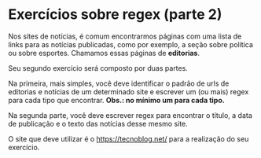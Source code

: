 # Exercícios sobre regex (parte 2)

Nos sites de notícias, é comum encontrarmos páginas com uma lista de links para as notícias publicadas, como por exemplo, a seção sobre política ou sobre esportes. Chamamos essas páginas de **editorias**.

Seu segundo exercício será composto por duas partes.

Na primeira, mais simples, você deve identificar o padrão de urls de editorias e notícias de um determinado site e escrever um (ou mais) regex para cada tipo que encontrar. **Obs.: no mínimo um para cada tipo.**

Na segunda parte, você deve escrever regex para encontrar o título, a data de publicação e o texto das notícias desse mesmo site.

O site que deve utilizar é o https://tecnoblog.net/ para a realização do seu exercício.